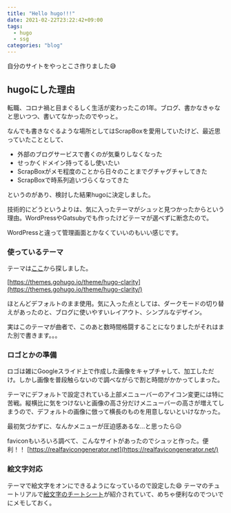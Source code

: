 ```yaml
---
title: "Hello hugo!!!"
date: 2021-02-22T23:22:42+09:00
tags:
  - hugo
  - ssg
categories: "blog"
---
```


自分のサイトをやっとこさ作りました:sweat_smile:

<!--more-->

## hugoにした理由

転職、コロナ禍と目まぐるしく生活が変わったこの1年。ブログ、書かなきゃなと思いつつ、書いてなかったのでやっと。

なんでも書きなぐるような場所としてはScrapBoxを愛用していたけど、最近思っていたこととして、

- 外部のブログサービスで書くのが気乗りしなくなった
- せっかくドメイン持ってるし使いたい
- ScrapBoxがメモ程度のことから日々のことまでグチャグチャしてきた
- ScrapBoxで時系列追いづらくなってきた

というのがあり、検討した結果hugoに決定しました。

技術的にどうというよりは、気に入ったテーマがシュッと見つかったからという理由。WordPressやGatsubyでも作ったけどテーマが選べずに断念たので。

WordPressと違って管理画面とかなくていいのもいい感じです。

### 使っているテーマ

テーマは[ここ](https://themes.gohugo.io/)から探しました。

[https://themes.gohugo.io/theme/hugo-clarity](https://themes.gohugo.io/theme/hugo-clarity/)

ほとんどデフォルトのまま使用。気に入った点としては、ダークモードの切り替えがあったのと、ブログに使いやすいレイアウト、シンプルなデザイン。

実はこのテーマが曲者で、このあと数時間格闘することになりましたがそれはまた別で書きます。。。

### ロゴとかの準備

ロゴは雑にGoogleスライド上で作成した画像をキャプチャして、加工しただけ。しかし画像を普段触らないので調べながらで割と時間がかかってしまった。

テーマにデフォルトで設定されている上部メニューバーのアイコン変更には特に苦戦。縦横比に気をつけないと画像の高さ分だけメニューバーの高さが増えてしまうので、デフォルトの画像に倣って横長のものを用意しないといけなかった。

最初気づかずに、なんかメニューが圧迫感あるな…と思ったら:disappointed_relieved:

faviconもいろいろ調べて、こんなサイトがあったのでシュッと作った。便利！！
[https://realfavicongenerator.net](https://realfavicongenerator.net/)

### 絵文字対応

テーマで絵文字をオンにできるようになっているので設定した:smile:
テーマのチュートリアルで[絵文字のチートシート](https://www.webfx.com/tools/emoji-cheat-sheet/)が紹介されていて、めちゃ便利なのでついでにメモしておく。

